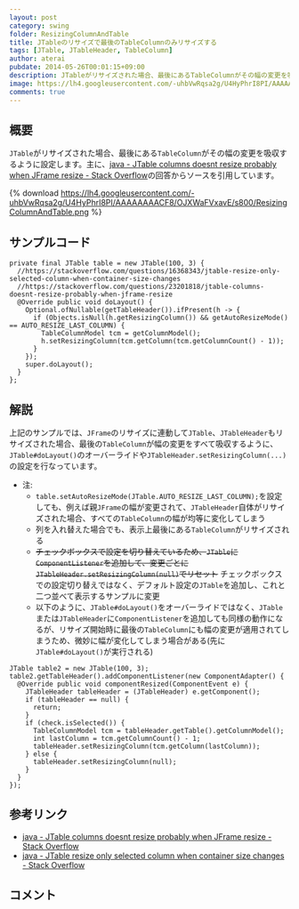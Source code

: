 ```yaml
---
layout: post
category: swing
folder: ResizingColumnAndTable
title: JTableのリサイズで最後のTableColumnのみリサイズする
tags: [JTable, JTableHeader, TableColumn]
author: aterai
pubdate: 2014-05-26T00:01:15+09:00
description: JTableがリサイズされた場合、最後にあるTableColumnがその幅の変更を吸収するように設定します。
image: https://lh4.googleusercontent.com/-uhbVwRqsa2g/U4HyPhrI8PI/AAAAAAAACF8/OJXWaFVxavE/s800/ResizingColumnAndTable.png
comments: true
---
```

## 概要
`JTable`がリサイズされた場合、最後にある`TableColumn`がその幅の変更を吸収するように設定します。主に、[java - JTable columns doesnt resize probably when JFrame resize - Stack Overflow](https://stackoverflow.com/questions/23201818/jtable-columns-doesnt-resize-probably-when-jframe-resize)の回答からソースを引用しています。

{% download https://lh4.googleusercontent.com/-uhbVwRqsa2g/U4HyPhrI8PI/AAAAAAAACF8/OJXWaFVxavE/s800/ResizingColumnAndTable.png %}

## サンプルコード
<pre class="prettyprint"><code>private final JTable table = new JTable(100, 3) {
  //https://stackoverflow.com/questions/16368343/jtable-resize-only-selected-column-when-container-size-changes
  //https://stackoverflow.com/questions/23201818/jtable-columns-doesnt-resize-probably-when-jframe-resize
  @Override public void doLayout() {
    Optional.ofNullable(getTableHeader()).ifPresent(h -&gt; {
      if (Objects.isNull(h.getResizingColumn()) &amp;&amp; getAutoResizeMode() == AUTO_RESIZE_LAST_COLUMN) {
        TableColumnModel tcm = getColumnModel();
        h.setResizingColumn(tcm.getColumn(tcm.getColumnCount() - 1));
      }
    });
    super.doLayout();
  }
};
</code></pre>

## 解説
上記のサンプルでは、`JFrame`のリサイズに連動して`JTable`、`JTableHeader`もリサイズされた場合、最後の`TableColumn`が幅の変更をすべて吸収するように、`JTable#doLayout()`のオーバーライドや`JTableHeader.setResizingColumn(...)`の設定を行なっています。

- 注:
    - `table.setAutoResizeMode(JTable.AUTO_RESIZE_LAST_COLUMN);`を設定しても、例えば親`JFrame`の幅が変更されて、`JTableHeader`自体がリサイズされた場合、すべての`TableColumn`の幅が均等に変化してしまう
    - 列を入れ替えた場合でも、表示上最後にある`TableColumn`がリサイズされる
    - ~~チェックボックスで設定を切り替えているため、`JTable`に`ComponentListener`を追加して、変更ごとに`JTableHeader.setResizingColumn(null)`でリセット~~ チェックボックスでの設定切り替えではなく、デフォルト設定の`JTable`を追加し、これと二つ並べて表示するサンプルに変更
    - 以下のように、`JTable#doLayout()`をオーバーライドではなく、`JTable`または`JTableHeader`に`ComponentListener`を追加しても同様の動作になるが、リサイズ開始時に最後の`TableColumn`にも幅の変更が適用されてしまうため、微妙に幅が変化してしまう場合がある(先に`JTable#doLayout()`が実行される)

<!-- dummy comment line for breaking list -->

<pre class="prettyprint"><code>JTable table2 = new JTable(100, 3);
table2.getTableHeader().addComponentListener(new ComponentAdapter() {
  @Override public void componentResized(ComponentEvent e) {
    JTableHeader tableHeader = (JTableHeader) e.getComponent();
    if (tableHeader == null) {
      return;
    }
    if (check.isSelected()) {
      TableColumnModel tcm = tableHeader.getTable().getColumnModel();
      int lastColumn = tcm.getColumnCount() - 1;
      tableHeader.setResizingColumn(tcm.getColumn(lastColumn));
    } else {
      tableHeader.setResizingColumn(null);
    }
  }
});
</code></pre>

## 参考リンク
- [java - JTable columns doesnt resize probably when JFrame resize - Stack Overflow](https://stackoverflow.com/questions/23201818/jtable-columns-doesnt-resize-probably-when-jframe-resize)
- [java - JTable resize only selected column when container size changes - Stack Overflow](https://stackoverflow.com/questions/16368343/jtable-resize-only-selected-column-when-container-size-changes)

<!-- dummy comment line for breaking list -->

## コメント
